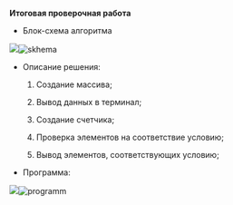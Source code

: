 **Итоговая проверочная работа**

- Блок-схема алгоритма

![](skhema)![skhema](https://user-images.githubusercontent.com/111054659/194144154-d992af53-b201-4d22-97da-f3ec5b26127d.jpg)


- Описание решения:

    1. Создание массива;

    2. Вывод данных в терминал;

    3. Создание счетчика;

    4. Проверка элементов на соответствие условию;

    5. Вывод элементов, соответствующих условию;
- Программа:

![](programm)![programm](https://user-images.githubusercontent.com/111054659/194144287-461a9176-5cef-4c86-8f4a-40b84db89e53.jpg)

